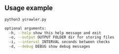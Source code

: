 ## Usage example

```bash
python3 ycrawler.py
```

```bash
optional arguments:
  -h, --help show this help message and exit
  -o, --output OUTPUT FOLDER dir for storing files
  -i, --interval INTERVAL seconds between checks
  -d, --debug DEBUG show debug messages
```
